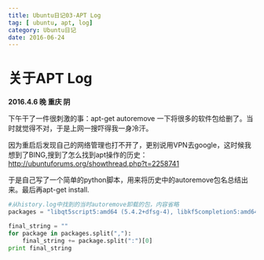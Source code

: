 ```yaml
---
title: Ubuntu日记03-APT Log
tag: [ ubuntu, apt, log]
category: Ubuntu日记
date: 2016-06-24
---
```


# 关于APT Log
**2016.4.6 晚 重庆 阴**

下午干了一件很刺激的事：apt-get autoremove
一下将很多的软件包给删了。当时就觉得不对，于是上网一搜吓得我一身冷汗。

因为重启后发现自己的网络管理也打不开了，更别说用VPN去google，这时候我想到了BING,搜到了怎么找到apt操作的历史：http://ubuntuforums.org/showthread.php?t=2258741

于是自己写了一个简单的python脚本，用来将历史中的autoremove包名总结出来。最后再apt-get install.

```python
#从history.log中找到的当时autoremove卸载的包，内容省略
packages = "libqt5script5:amd64 (5.4.2+dfsg-4), libkf5completion5:amd64 (5.15.0-0ubuntu1), kpackagelauncherqml:amd64 (5.15.0-0ubuntu1), libfam0:amd64 (2.7.0-17.1)..."

final_string = ""
for package in packages.split(","):
    final_string += package.split(":")[0]
print final_string
```
